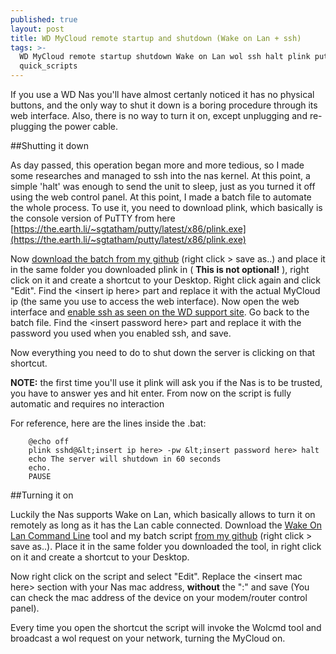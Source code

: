 ```yaml
---
published: true
layout: post
title: WD MyCloud remote startup and shutdown (Wake on Lan + ssh)
tags: >-
  WD MyCloud remote startup shutdown Wake on Lan wol ssh halt plink putty
  quick_scripts
---
```


If you use a WD Nas you'll have almost certanly noticed it has no physical buttons, and the only way to shut it down is a boring procedure through its web interface. Also, there is no way to turn it on, except unplugging and re-plugging the power cable.   

##Shutting it down  


As day passed, this operation began more and more tedious, so I made some researches and managed to ssh into the nas kernel. At this point, a simple	'halt'	was enough to send the unit to sleep, just as you turned it off using the web control panel.
At this point, I made a batch file to automate the whole process. To use it, you need to download plink, which basically is the console version of PuTTY from here [https://the.earth.li/~sgtatham/putty/latest/x86/plink.exe](https://the.earth.li/~sgtatham/putty/latest/x86/plink.exe)  

Now [download the batch from my github](https://raw.githubusercontent.com/SimoDax/simodax.github.io/master/assets/turn%20off.bat) (right click > save as..) and place it in the same folder you downloaded plink in ( **This is not optional!** ), right click on it and create a shortcut to your Desktop.
Right click again and click "Edit". Find the &lt;insert ip here> part and replace it with the actual MyCloud ip (the same you use to access the web interface). Now open the web interface and [enable ssh as seen on the WD support site](http://support.wdc.com/knowledgebase/answer.aspx?ID=14947). Go back to the batch file. Find the &lt;insert password here> part and replace it with the password you used when you enabled ssh, and save.  

Now everything you need to do to shut down the server is clicking on that shortcut.  

**NOTE:** the first time you'll use it plink will ask you if the Nas is to be trusted, you have to answer yes and hit enter. From now on the script is fully automatic and requires no interaction

For reference, here are the lines inside the .bat: 

		@echo off
		plink sshd@&lt;insert ip here> -pw &lt;insert password here> halt
		echo The server will shutdown in 60 seconds
		echo.
		PAUSE
  
  
##Turning it on  


Luckily the Nas supports Wake on Lan, which basically allows to turn it on remotely as long as it has the Lan cable connected. Download the [Wake On Lan Command Line](https://www.depicus.com/wake-on-lan/wake-on-lan-cmd) tool and my batch script [from my github](https://raw.githubusercontent.com/SimoDax/simodax.github.io/master/assets/turn%20on.bat) (right click > save as..). Place it in the same folder you downloaded the tool, in right click on it and create a shortcut to your Desktop. 

Now right click on the script and select "Edit". Replace the &lt;insert mac here> section with your Nas mac address, **without** the ":" and save (You can check the mac address of the device on your modem/router control panel). 

Every time you open the shortcut the script will invoke the Wolcmd tool and broadcast a wol request on your network, turning the MyCloud on.
